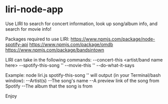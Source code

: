 # liri-node-app

Use LIRI to search for concert information, look up song/album info, and search for movie info! 

Packages required to use LIRI:
https://www.npmjs.com/package/node-spotify-api
https://www.npmjs.com/package/omdb
https://www.npmjs.com/package/bandsintown

LIRI can take in the following commands:
--concert-this <artist/band name here>
--spotify-this-song '<song name here>'
--movie-this '<movie name here>'
--do-what-it-says


Example: node liri.js spotify-this-song '<song name here>' will output (in your Terminal/bash window):
--Artist(s)
--The song's name
--A preview link of the song from Spotify
--The album that the song is from
  
Enjoy
